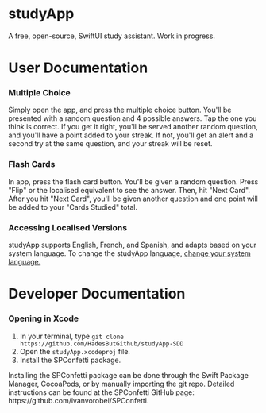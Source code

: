 # studyApp
A free, open-source, SwiftUI study assistant. Work in progress.
# User Documentation
### Multiple Choice
Simply open the app, and press the multiple choice button. You'll be presented with a random question and 4 possible answers. Tap the one you think is correct. If you get it right, you'll be served another random question, and you'll have a point added to your streak. If not, you'll get an alert and a second try at the same question, and your streak will be reset.
### Flash Cards
In app, press the flash card button. You'll be given a random question. Press "Flip" or the localised equivalent to see the answer. Then, hit "Next Card". After you hit "Next Card", you'll be given another question and one point will be added to your "Cards Studied" total.
### Accessing Localised Versions
studyApp supports English, French, and Spanish, and adapts based on your system language. To change the studyApp language, [change your system language.](https://support.apple.com/en-au/HT204031)
# Developer Documentation
### Opening in Xcode
1. In your terminal, type `git clone https://github.com/HadesButGithub/studyApp-SDD`
2. Open the `studyApp.xcodeproj` file.
3. Install the SPConfetti package.
<div class="callout">
Installing the SPConfetti package can be done through the Swift Package Manager, CocoaPods, or by manually importing the git repo. Detailed instructions can be found at the SPConfetti GitHub page: https://github.com/ivanvorobei/SPConfetti.
</div>

